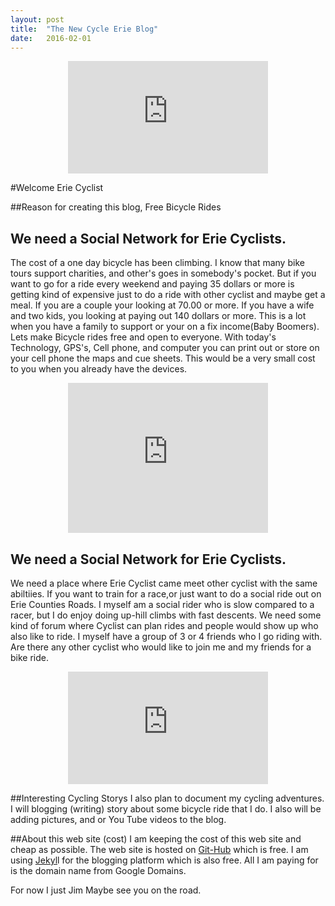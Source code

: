 ```yaml
---
layout: post
title:  "The New Cycle Erie Blog"
date:   2016-02-01
---
```



<center><iframe src="https://onedrive.live.com/embed?cid=5F2539542290EC54&resid=5F2539542290EC54%21177&authkey=AGc22PatU-fIwLA" width="320" height="180" frameborder="0" scrolling="no"></iframe></center>


#Welcome Erie Cyclist

##Reason for creating this blog, Free Bicycle Rides
## We need a Social Network for Erie Cyclists.
The cost of a one day bicycle has been climbing. I know that many bike tours support charities, and other's goes in somebody's pocket. But if you want to go for a ride every weekend and paying 35 dollars or more is getting kind of expensive just to do a ride with other cyclist and maybe get a meal. If you are a couple your looking at 70.00 or more. If you have a wife and  two kids, you looking at paying out 140 dollars or more. This is a lot when you have a family to support or your on a fix income(Baby Boomers). Lets make Bicycle rides free and open to everyone.
With today's Technology, GPS's, Cell phone, and computer you can print out or store on your cell phone the maps and cue sheets. This would be a very small cost to you when you already have the devices.

<center><iframe src="https://onedrive.live.com/embed?cid=5F2539542290EC54&resid=5F2539542290EC54%21180&authkey=ANwhhxBU9VRBamI" width="320" height="240" frameborder="0" scrolling="no"></iframe></center>

## We need a Social Network for Erie Cyclists.
We need a place where Erie Cyclist came meet other cyclist with the same abiltiies. If you want to train for a race,or just want to do a social ride out on Erie Counties Roads. I myself am a social rider who is slow compared to a racer, but I do enjoy  doing up-hill climbs with fast descents. We need some kind of forum where Cyclist can plan rides and  people would show up who also like to ride.
I myself have a group of 3 or 4 friends who I go riding with. Are there any other cyclist who would like to join me and my friends for a bike ride.

<center><iframe src="https://onedrive.live.com/embed?cid=5F2539542290EC54&resid=5F2539542290EC54%21186&authkey=AGjhTe2kLNsixaA" width="320" height="180" frameborder="0" scrolling="no"></iframe></center>

##Interesting Cycling Storys
I also plan to  document my cycling adventures. I will blogging (writing) story about some bicycle ride that I do. I also will be adding pictures, and or You Tube videos to the blog.

##About this web site (cost)
I am keeping the cost of this web site and cheap as possible. The web site is hosted on [Git-Hub](https://github.com/) which is free.
I am using [Jekyl](https://jekyllrb.com/)l for the blogging platform which is also free. All I am paying for is the domain name from Google Domains.

For now I just Jim
Maybe see you on the road.
